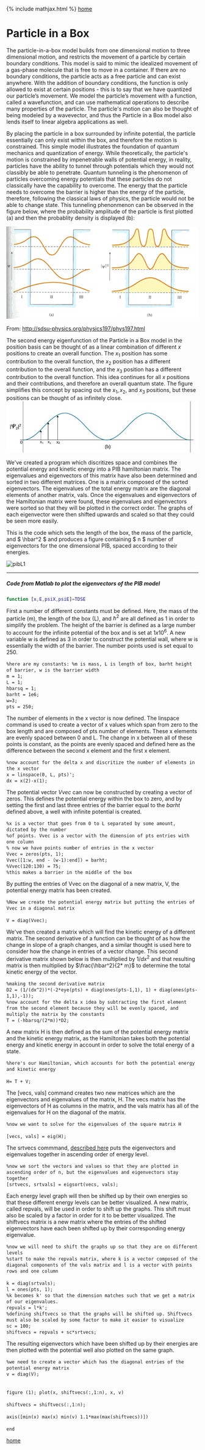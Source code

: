 {% include mathjax.html %}
[home](/README.md)

# Particle in a Box

The particle-in-a-box model builds from one dimensional motion to three dimensional motion, and restricts the movement of a particle by certain boundary conditions. This model is said to mimic the idealized movement of a gas-phase molecule that is free to move in a container. If there are no boundary conditions, the particle acts as a free particle and can exist anywhere. With the addition of boundary conditions, the function is only allowed to exist at certain positions - this is to say that we have quantized our particle’s movement. We model the particle’s movement with a function, called a wavefunction, and can use mathematical operations to describe many properties of the particle. The particle's motion can also be thought of being modeled by a wavevector, and thus the Particle in a Box model also lends itself to linear algebra applications as well. 


By placing the particle in a box surrounded by infinite potential, the particle essentially can only exist within the box, and therefore the motion is constrained. This simple model illustrates the foundation of quantum mechanics and quantization of energy. While theoretically, the particle's motion is constrained by impenetrable walls of potential energy, in reality, particles have the ability to tunnel through potentials which they would not classibly be able to penetrate. Quantum tunneling is the phenomenon of particles overcoming energy potentials that these particles do not classically have the capability to overcome. The energy that the particle needs to overcome the barrier is higher than the energy of the particle, therefore, following the classical laws of physics, the particle would not be able to change state. This tunneling phenonmenon can be observed in the figure below, where the probability amplitude of the particle is first plotted (a) and then the probablity density is displayed (b): 


![tunnels](/tunneling.gif) 

From: http://sdsu-physics.org/physics197/phys197.html

The second energy eigenfunction of the Particle in a Box model in the position basis can be thought of as a linear combination of different ${x}$ positions to create an overall function. The ${x_1}$ position has some contribution to the overall function, the ${x_2}$ position has a different contribution to the overall function, and the ${x_3}$ position has a different contribution to the overall function. This idea continues for all ${x}$ positions and their contributions, and therefore an overall quantum state. The figure simplifies this concept by spacing out the ${x_1},{x_2},$  and ${x_3}$ positions, but these positions can be thought of as infinitely close. 
![lincomb](/lincomb.jpg)



We've created a program which discritizes space and combines the potential energy and kinetic energy into a PIB hamiltonian matrix.
The eigenvalues and eigenvectors of this matrix have also been determined and sorted in two different matrices. 
One is a matrix composed of the sorted eigenvectors.
The eigenvalues of the total energy matrix are the diagonal elements of another matrix, vals. Once the eigenvalues and eigenvectors of the 
Hamiltonian matrix were found, these eigenvalues and eigenvectors were sorted so that they will be plotted in the correct order. The graphs
of each eigenvector were then shifted upwards and scaled so that they could be seen more easily. 

This is the code which sets the length of the box, the mass of the particle, and $ \hbar^2 $ and produces a figure containing $ n $ number of eigenvectors for the one dimensional PIB, spaced according to their energies. 

![pibL1](/pibL1.jpg)

------

##### Code from Matlab to plot the eigenvectors of the PIB model

```Matlab
function [x,E,psiX,psiE]=TDSE
```

First a number of different constants must be defined. Here, the mass of the particle (m), the length of the box (L), and ${\hbar^2}$ are all defined as 1 in order to simplify the problem. The height of the barrier is defined as a large number to account for the infinite potential of the box and is set at ${1 x 10^6}$. A new variable w is defined as 3 in order to construct the potential wall, where w is essentially the width of the barrier. The number points used is set equal to 250.
```
%here are my constants: %m is mass, L is length of box, barht height of barrier, w is the barrier width
m = 1;
L = 1;
hbarsq = 1;
barht = 1e6;
w=3;
pts = 250;
```

The number of elements in the x vector is now defined. The linspace command is used to create a vector of x values which span from zero to the box length and are composed of pts number of elements. These x elements are evenly spaced between 0 and L. The change in x between all of these points is constant, as the points are evenly spaced and defined here as the difference between the second x element and the first x element. 
```
%now account for the delta x and discritize the number of elements in the x vector
x = linspace(0, L, pts)';
dx = x(2)-x(1);
```
The potential vector ${Vvec}$ can now be constructed by creating a vector of zeros. This defines the potential energy within the box to zero, and by setting the first and last three entries of the barrier equal to the ${barht}$ defined above, a well with infinite potential is created. 
```
%x is a vector that goes from 0 to L separated by some amount, dictated by the number
%of points. Vvec is a vector with the dimension of pts entries with one column
% now we have points number of entries in the x vector
Vvec = zeros(pts, 1);
Vvec([1:w, end - (w-1):end]) = barht;
%Vvec(120:130) = 75;
%this makes a barrier in the middle of the box
```
By putting the entries of Vvec on the diagonal of a new matrix, V, the potential energy matrix has been created.

```
%Now we create the potential energy matrix but putting the entries of Vvec in a diagonal matrix

V = diag(Vvec);
```

We've then created a matrix which will find the kinetic energy of a different matrix. The second derivative of a function can be thought of as how the change in slope of a graph changes, and a similar thought is used here to consider how the change in entries of a vector change. This second derivative matrix shown below is then multiplied by ${1/dx^2}$ and that resulting matrix is then multiplied by $\frac{\hbar^2}{2* m}$ to determine the total kinetic energy of the vector.

```
%making the second derivative matrix
D2 = (1/(dx^2))*(-2*eye(pts) + diag(ones(pts-1,1), 1) + diag(ones(pts-1,1),-1));
%now account for the delta x idea by subtracting the first element from the second element because they will be evenly spaced, and multiply the matrix by the constants 
T = (-hbarsq/(2*m))*D2;
```

A new matrix H is then defined as the sum of the potential energy matrix and the kinetic energy matrix, as the Hamiltonian takes both the potential energy and kinetic energy in account in order to solve the total energy of a state.

```
%here's our Hamiltonian, which accounts for both the potential energy and kinetic energy

H= T + V;
```

The [vecs, vals] command creates two new matrices which are the eigenvectors and eigenvalues of the matrix, H. The vecs matrix has the eigenvectors of H as columns in the matrix, and the vals matrix has all of the eigenvalues for H on the diagonal of the matrix. 

```
%now we want to solve for the eigenvalues of the square matrix H

[vecs, vals] = eig(H);
```

The srtvecs commmand, [described here](/Eigsort.md) puts the eigenvectors and eigenvalues together in ascending order of energy level. 

```
%now we sort the vectors and values so that they are plotted in ascending order of n, but the eigenvalues and eigenvectors stay together
[srtvecs, srtvals] = eigsort(vecs, vals);
```

Each energy level graph will then be shifted up by their own energies so that these different energy levels can be better visualized. A new matrix, called repvals, will be used in order to shift up the graphs. This shift must also be scaled by a factor in order for it to be better visualized. The shiftvecs matrix is a new matrix where the entries of the shifted eigenvectors have each been shifted up by their corresponding energy eigenvalue. 

```
%now we will need to shift the graphs up so that they are on different levels 
%start to make the repvals matrix, where k is a vector composed of the diagonal components of the vals matrix and l is a vector with points rows and one column

k = diag(srtvals);
l = ones(pts, 1);
%k becomes k' so that the dimension matches such that we get a matrix of our eigenvalues. 
repvals = l*k';
%defining shiftvecs so that the graphs will be shifted up. Shiftvecs must also be scaled by some factor to make it easier to visualize
sc = 100; 
shiftvecs = repvals + sc*srtvecs;
```

The resulting eigenvectors which have been shifted up by their energies are then plotted with the potential well also plotted on the same graph. 

```
%we need to create a vector which has the diagonal entries of the potential energy matrix
v = diag(V);


figure (1); plot(x, shiftvecs(:,1:n), x, v)

shiftvecs = shiftvecs(:,1:n);

axis([min(x) max(x) min(v) 1.1*max(max(shiftvecs))])

end
```

[home](/README.md)

  
